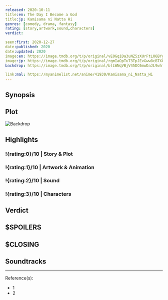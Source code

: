 ```yaml
---
released: 2020-10-11
title:en: The Day I Become a God
title:jp: Kamisama ni Natta Hi
genres: [comedy, drama, fantasy]
rating: [story,artwork,sound,characters]
verdict:

seen:first: 2020-12-27
date:published: 2020
date:updated: 2020
image:en: https://image.tmdb.org/t/p/original/vE0GqiDa3uNZ5zXUrFtLO6BYghc.jpg
image:jp: https://image.tmdb.org/t/p/original/rqmIaOpTuT3TpJEvGww8cBTXQlJ.jpg
backdrop: https://image.tmdb.org/t/p/original/blLWNqVBjV45DC6mwDaJL9whfiq.jpg

link:mal: https://myanimelist.net/anime/41930/Kamisama_ni_Natta_Hi
---
```



## Synopsis

## Plot

![Backdrop]()

## Highlights

### !{rating:0}/10 | Story & Plot

### !{rating:1}/10 | Artwork & Animation

### !{rating:2}/10 | Sound

### !{rating:3}/10 | Characters

## Verdict

## $SPOILERS

## $CLOSING

## Soundtracks

***
Reference(s):

- 1
- 2
